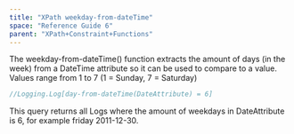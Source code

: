```yaml
---
title: "XPath weekday-from-dateTime"
space: "Reference Guide 6"
parent: "XPath+Constraint+Functions"
---
```



The weekday-from-dateTime() function extracts the amount of days (in the week) from a DateTime attribute so it can be used to compare to a value. Values range from 1 to 7 (1 = Sunday, 7 = Saturday)

```java
//Logging.Log[day-from-dateTime(DateAttribute) = 6]
```

This query returns all Logs where the amount of weekdays in DateAttribute is 6, for example friday 2011-12-30.

